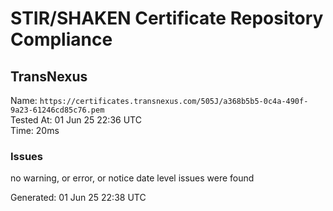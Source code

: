 # STIR/SHAKEN Certificate Repository Compliance

## TransNexus

Name: `https://certificates.transnexus.com/505J/a368b5b5-0c4a-490f-9a23-61246cd85c76.pem`\
Tested At: 01 Jun 25 22:36 UTC\
Time: 20ms

### Issues

no warning, or error, or notice date level issues were found

Generated: 01 Jun 25 22:38 UTC